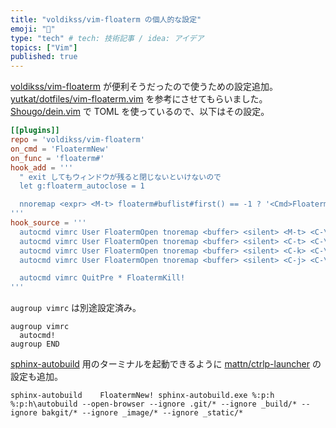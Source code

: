```yaml
---
title: "voldikss/vim-floaterm の個人的な設定"
emoji: "🍣"
type: "tech" # tech: 技術記事 / idea: アイデア
topics: ["Vim"]
published: true
---
```


[voldikss/vim-floaterm](https://github.com/voldikss/vim-floaterm) が便利そうだったので使うための設定追加。
[yutkat/dotfiles/vim-floaterm.vim](https://github.com/yutkat/dotfiles/blob/28e8df61c39727fa85d3f289343eb60feffd29d8/.config/nvim/rc/pluginconfig/vim-floaterm.vim) を参考にさせてもらいました。
[Shougo/dein.vim](https://github.com/Shougo/dein.vim) で TOML を使っているので、以下はその設定。

```toml:plugins.toml
[[plugins]]
repo = 'voldikss/vim-floaterm'
on_cmd = 'FloatermNew'
on_func = 'floaterm#'
hook_add = '''
  " exit してもウィンドウが残ると閉じないといけないので
  let g:floaterm_autoclose = 1

  nnoremap <expr> <M-t> floaterm#buflist#first() == -1 ? '<Cmd>FloatermNew<CR>' : '<Cmd>FloatermToggle<CR>'
'''
hook_source = '''
  autocmd vimrc User FloatermOpen tnoremap <buffer> <silent> <M-t> <C-\><C-n>:FloatermToggle<CR>
  autocmd vimrc User FloatermOpen tnoremap <buffer> <silent> <C-t> <C-\><C-n>:FloatermNew<CR>
  autocmd vimrc User FloatermOpen tnoremap <buffer> <silent> <C-k> <C-\><C-n>:FloatermPrev<CR>
  autocmd vimrc User FloatermOpen tnoremap <buffer> <silent> <C-j> <C-\><C-n>:FloatermNext<CR>

  autocmd vimrc QuitPre * FloatermKill!
'''

```

`augroup vimrc` は別途設定済み。

```vim:.vimrc
augroup vimrc
  autocmd!
augroup END
```

[sphinx-autobuild](https://pypi.org/project/sphinx-autobuild/) 用のターミナルを起動できるように [mattn/ctrlp-launcher](https://github.com/mattn/ctrlp-launcher) の設定も追加。

```vim:.ctrlp-launcher
sphinx-autobuild	FloatermNew! sphinx-autobuild.exe %:p:h %:p:h\autobuild --open-browser --ignore .git/* --ignore _build/* --ignore bakgit/* --ignore _image/* --ignore _static/*
```

